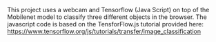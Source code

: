 This project uses a webcam and Tensorflow (Java Script) on top of the Mobilenet model to classify three different objects in the browser. The javascript code is based on the TensforFlow.js tutorial provided here: https://www.tensorflow.org/js/tutorials/transfer/image_classification
